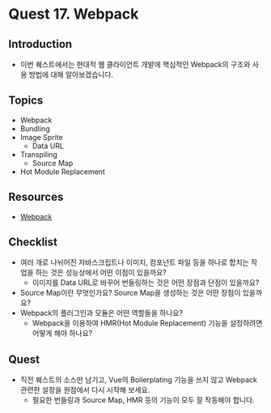 # Quest 17. Webpack


## Introduction
* 이번 퀘스트에서는 현대적 웹 클라이언트 개발에 핵심적인 Webpack의 구조와 사용 방법에 대해 알아보겠습니다.

## Topics
* Webpack
* Bundling
* Image Sprite
  * Data URL
* Transpiling
  * Source Map
* Hot Module Replacement

## Resources
* [Webpack](https://webpack.js.org/)

## Checklist
* 여러 개로 나뉘어진 자바스크립트나 이미지, 컴포넌트 파일 등을 하나로 합치는 작업을 하는 것은 성능상에서 어떤 이점이 있을까요?
  * 이미지를 Data URL로 바꾸어 번들링하는 것은 어떤 장점과 단점이 있을까요?
* Source Map이란 무엇인가요? Source Map을 생성하는 것은 어떤 장점이 있을까요?
* Webpack의 플러그인과 모듈은 어떤 역할들을 하나요?
  * Webpack을 이용하여 HMR(Hot Module Replacement) 기능을 설정하려면 어떻게 해야 하나요?

## Quest
* 직전 퀘스트의 소스만 남기고, Vue의 Boilerplating 기능을 쓰지 않고 Webpack 관련한 설정을 원점에서 다시 시작해 보세요.
  * 필요한 번들링과 Source Map, HMR 등의 기능이 모두 잘 작동해야 합니다.
